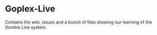 # Goplex-Live
Contains the wiki, issues and a bunch of files showing our learning of the Xombie Live system.
